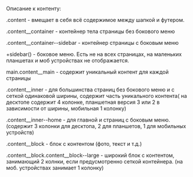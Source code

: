 Описание к контенту:

.content 								- вмещает в себя всё содержимое между шапкой и футером.

.content__container 					- контейнер тела страницы без бокового меню

.content__container--sidebar 			- контейнер страницы с боковым меню

+sidebar() 								- боковое меню. Есть не на всех страницах, на маленьких планшетах и 										моб устройствах не отображается.

main.content__main 						- содержит уникальный контент для каждой страницы

.content__inner 						- для большинства страниц без бокового меню и с сеткой одинаковой 											ширины, содержит часть уникального контента( на десктопе содержит 4 										колонке, планшетная версия 3 или 2 в зависимости от ширины, 												мобильная 1 колонку)

.content__inner--home 					- для главной и страниц с боковым меню. (содержит 3 колонки для 											десктопа, 2 для планшетов, 1 для мобильных устройств)

.content__block 						- блок с контентом (фото, текст и т.д.)

.content__block.content__block--large 	- широкий блок с контентом, занимающий 2 колнки, если предусмотренно 										 сеткой контейнера. (на моб. устройствах занимает 1 колонку)